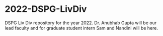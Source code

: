 # 2022-DSPG-LivDiv
DSPG Liv Div repository for the year 2022. Dr. Anubhab Gupta will be our lead faculty and for graduate student intern Sam and Nandini will be here.
